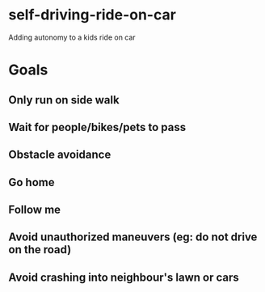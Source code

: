 # self-driving-ride-on-car
Adding autonomy to a kids ride on car

# Goals
## Only run on side walk
## Wait for people/bikes/pets to pass 
## Obstacle avoidance
## Go home
## Follow me
## Avoid unauthorized maneuvers (eg: do not drive on the road)
## Avoid crashing into neighbour's lawn or cars
